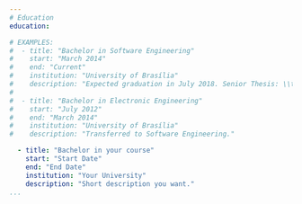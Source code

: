 ```yaml
---
# Education
education:

# EXAMPLES:
#  - title: "Bachelor in Software Engineering"
#    start: "March 2014"
#    end: "Current"
#    institution: "University of Brasília"
#    description: "Expected graduation in July 2018. Senior Thesis: \\textit{``A social participation platform for identification of opinion groups through machine learning models for clustering''.}"
#
#  - title: "Bachelor in Electronic Engineering"
#    start: "July 2012"
#    end: "March 2014"
#    institution: "University of Brasília"
#    description: "Transferred to Software Engineering."

  - title: "Bachelor in your course"
    start: "Start Date"
    end: "End Date"
    institution: "Your University"
    description: "Short description you want."
...
```

